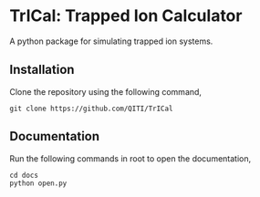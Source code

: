 # TrICal: Trapped Ion Calculator
A python package for simulating trapped ion systems.

## Installation
Clone the repository using the following command,
```
git clone https://github.com/QITI/TrICal
```

## Documentation
Run the following commands in root to open the documentation,
```
cd docs
python open.py
```